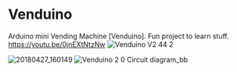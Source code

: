 # Venduino
Arduino mini Vending Machine [Venduino]. Fun project to learn stuff.
https://youtu.be/0jnEXtNtzNw
![Venduino V2 44 2](https://github.com/retrobuiltRyan/Venduino/assets/68818321/91c2ebf8-66ce-4d43-b87b-dd95c9df2ee0)

![20180427_160149](https://github.com/retrobuiltRyan/Venduino/assets/68818321/a3a975e0-fc8f-4499-8e99-083f9e7e2c01)
![Venduino 2 0 Circuit diagram_bb](https://github.com/retrobuiltRyan/Venduino/assets/68818321/dd56878c-f977-4e38-8c7d-80010846fdae)

